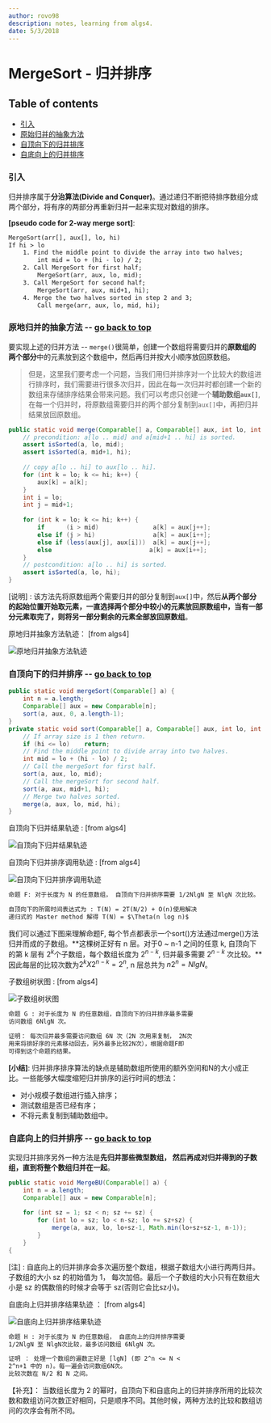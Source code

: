 ```yaml
---
author: rovo98
description: notes, learning from algs4.
date: 5/3/2018
---
```


# MergeSort - 归并排序

## Table of contents

- [引入](https://gitee.com/rovo98/ds-and-algs/tree/master/notes/sorting/mergeSort.md#引入)
- [原始归并的抽象方法](https://gitee.com/rovo98/ds-and-algs/tree/master/notes/sorting/mergeSort.md#原地归并的抽象方法----go-back-to-top)
- [自顶向下的归并排序](https://gitee.com/rovo98/ds-and-algs/tree/master/notes/sorting/mergeSort.md#自顶向下的归并排序----go-back-to-top)
- [自底向上的归并排序](https://gitee.com/rovo98/ds-and-algs/tree/master/notes/sorting/mergeSort.md#自底向上的归并排序----go-back-to-top)

### 引入

归并排序属于**分治算法(Divide and Conquer)**。通过递归不断把待排序数组分成两个部分，将有序的两部分再重新归并一起来实现对数组的排序。

**[pseudo code for 2-way merge sort]**:

```txt
MergeSort(arr[], aux[], lo, hi)
If hi > lo
	1. Find the middle point to divide the array into two halves;
		int mid = lo + (hi - lo) / 2;
	2. Call MergeSort for first half;
		MergeSort(arr, aux, lo, mid);
	3. Call MergeSort for second half;
		MergeSort(arr, aux, mid+1, hi);
	4. Merge the two halves sorted in step 2 and 3;
		Call merge(arr, aux, lo, mid, hi);
```
### 原地归并的抽象方法 -- [go back to top](https://gitee.com/rovo98/ds-and-algs/tree/master/notes/sorting/mergeSort.md#mergesort---归并排序)

要实现上述的归并方法 -- ```merge()```很简单，创建一个数组将需要归并的**原数组的两个部分**中的元素放到这个数组中，然后再归并按大小顺序放回原数组。
>但是，这里我们要考虑一个问题，当我们用归并排序对一个比较大的数组进行排序时，我们需要进行很多次归并，因此在每一次归并时都创建一个新的数组来存储排序结果会带来问题。我们可以考虑只创建一个**辅助数组```aux[]```**, 在每一个归并时，将原数组需要归并的两个部分复制到```aux[]```中，再把归并结果放回原数组。

```java
public static void merge(Comparable[] a, Comparable[] aux, int lo, int mid, int hi) {
	// precondition: a[lo .. mid] and a[mid+1 .. hi] is sorted.
    assert isSorted(a, lo, mid);
    assert isSorted(a, mid+1, hi);
    
	// copy a[lo .. hi] to aux[lo .. hi].
    for (int k = lo; k <= hi; k++) {
    	aux[k] = a[k];
    }
    int i = lo;
    int j = mid+1;
    
    for (int k = lo; k <= hi; k++) {
    	if      (i > mid)               a[k] = aux[j++];
        else if (j > hi)                a[k] = aux[i++];
        else if (less(aux[j], aux[i]))  a[k] = aux[j++];
        else 			               a[k] = aux[i++];
    }
    // postcondition: a[lo .. hi] is sorted.
    assert isSorted(a, lo, hi);
}
```

[说明] : 该方法先将原数组两个需要归并的部分复制到```aux[]```中，然后**从两个部分的起始位置开始取元素，一直选择两个部分中较小的元素放回原数组中，当有一部分元素取完了，则将另一部分剩余的元素全部放回原数组**。

原地归并抽象方法轨迹： [from algs4]

![原地归并抽象方法轨迹](https://gitee.com/rovo98/ds-and-algs/tree/master/images/sorting/mergeSort_merge.png)

### 自顶向下的归并排序 -- [go back to top](https://gitee.com/rovo98/ds-and-algs/tree/master/notes/sorting/mergeSort.md#mergesort---归并排序)

```java
public static void mergeSort(Comparable[] a) {
	int n = a.length;
    Comparable[] aux = new Comparable[n];
    sort(a, aux, 0, a.length-1);
}
private static void sort(Comparable[] a, Comparable[] aux, int lo, int hi) {
	// If array size is 1 then return.
	if (hi <= lo)    return;
    // Find the middle point to divide array into two halves.
    int mid = lo + (hi - lo) / 2;
    // Call the mergeSort for first half.
    sort(a, aux, lo, mid);
    // Call the mergeSort for second half.
    sort(a, aux, mid+1, hi);
    // Merge two halves sorted.
    merge(a, aux, lo, mid, hi);
}
```

自顶向下归并结果轨迹 : [from algs4]

![自顶向下归并结果轨迹](https://gitee.com/rovo98/ds-and-algs/tree/master/images/sorting/mergeSort_ubSort_1.png)

自顶向下归并排序调用轨迹 : [from algs4]

![自顶向下归并排序调用轨迹](https://gitee.com/rovo98/ds-and-algs/tree/master/images/sorting/mergeSort_ubSort_2.png)

```txt
命题 F: 对于长度为 N 的任意数组， 自顶向下归并排序需要 1/2NlgN 至 NlgN 次比较。

自顶向下的所需时间表达式为 : T(N) = 2T(N/2) + O(n)使用解决
递归式的 Master method 解得 T(N) = $\Theta(n log n)$
```

我们可以通过下图来理解命题F, 每个节点都表示一个sort()方法通过merge()方法归并而成的子数组。**这棵树正好有 n 层。对于0 ~ n-1 之间的任意 k, 自顶向下的第 k 层有 $2^k$个子数组，每个数组长度为 $2^{n-k}$, 归并最多需要 $2^{n-k}$ 次比较。**因此每层的比较次数为$2^k X 2^{n-k} = 2^n$, n 层总共为 $n2^n = NlgN$。

子数组树状图 : [from algs4]

![子数组树状图](https://gitee.com/rovo98/ds-and-algs/tree/master/images/sorting/mergeSort_ubSort_3.png)

```txt
命题 G : 对于长度为 N 的任意数组，自顶向下的归并排序最多需要
访问数组 6NlgN 次。

证明： 每次归并最多需要访问数组 6N 次（2N 次用来复制， 2N次
用来将排好序的元素移动回去，另外最多比较2N次），根据命题F即
可得到这个命题的结果。
```

**[小结]**: 归并排序排序算法的缺点是辅助数组所使用的额外空间和N的大小成正比。一些能够大幅度缩短归并排序的运行时间的想法：

- 对小规模子数组进行插入排序；
- 测试数组是否已经有序；
- 不将元素复制到辅助数组中。


### 自底向上的归并排序 -- [go back to top](https://gitee.com/rovo98/ds-and-algs/tree/master/notes/sorting/mergeSort.md#mergesort---归并排序)

实现归并排序另外一种方法是**先归并那些微型数组， 然后再成对归并得到的子数组，直到将整个数组归并在一起**。

```java
public static void MergeBU(Comparable[] a) {
	int n = a.length;
    Comparable[] aux = new Comparable[n];
    
    for (int sz = 1; sz < n; sz += sz) {
    	for (int lo = sz; lo < n-sz; lo += sz+sz) {
        	merge(a, aux, lo, lo+sz-1, Math.min(lo+sz+sz-1, n-1));
        }
    }
{
```

[注] : 自底向上的归并排序会多次遍历整个数组，根据子数组大小进行两两归并。子数组的大小 sz 的初始值为 1， 每次加倍。最后一个子数组的大小只有在数组大小是 sz 的偶数倍的时候才会等于 sz(否则它会比sz小)。

自底向上归并排序结果轨迹 ： [from algs4]

![自底向上归并排序结果轨迹](https://gitee.com/rovo98/ds-and-algs/tree/master/images/sorting/mergeSort_buSort_1.png)

```txt
命题 H : 对于长度为 N 的任意数组， 自底向上的归并排序需要 
1/2NlgN 至 NlgN次比较，最多访问数组 6NlgN 次。

证明 ： 处理一个数组的遍数正好是 [lgN] (即 2^n <= N <
2^n+1 中的 n)。每一遍会访问数组6N次。
比较次数在 N/2 和 N 之间。
```

【补充】： 当数组长度为 2 的幂时，自顶向下和自底向上的归并排序所用的比较次数和数组访问次数正好相同，只是顺序不同。其他时候，两种方法的比较和数组访问的次序会有所不同。

